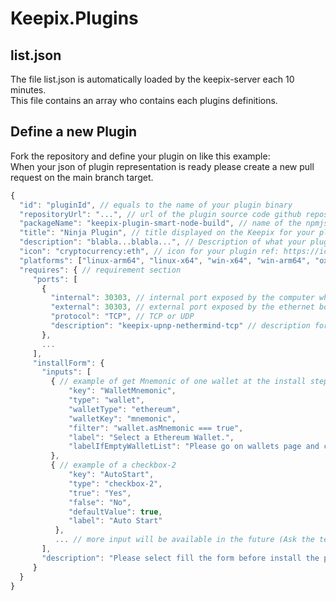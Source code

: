 # Keepix.Plugins

## list.json

The file list.json is automatically loaded by the keepix-server each 10 minutes.  
This file contains an array who contains each plugins definitions.  

## Define a new Plugin
  
Fork the repository and define your plugin on like this example:  
When your json of plugin representation is ready please create a new pull request on the main branch target.  
  
```js
{
  "id": "pluginId", // equals to the name of your plugin binary
  "repositoryUrl": "...", // url of the plugin source code github repository
  "packageName": "keepix-plugin-smart-node-build", // name of the npmjs package published
  "title": "Ninja Plugin", // title displayed on the Keepix for your plugin
  "description": "blabla...blabla...", // Description of what your plugin do and each important information before downloading it
  "icon": "cryptocurrency:eth", // icon for your plugin ref: https://icon-sets.iconify.design/
  "platforms": ["linux-arm64", "linux-x64", "win-x64", "win-arm64", "oxs-x64", "oxs-arm64"], // supported platforms for your plugin (represent the bin/linux-arm64,bin/linux-64,... present on your final build directory)
  "requires": { // requirement section
     "ports": [
       {
         "internal": 30303, // internal port exposed by the computer where the plugin are running on
         "external": 30303, // external port exposed by the ethernet box
         "protocol": "TCP", // TCP or UDP
         "description": "keepix-upnp-nethermind-tcp" // description for the user
       },
       ...
     ],
     "installForm": {
       "inputs": [
         { // example of get Mnemonic of one wallet at the install step
             "key": "WalletMnemonic",
             "type": "wallet",
             "walletType": "ethereum",
             "walletKey": "mnemonic",
             "filter": "wallet.asMnemonic === true",
             "label": "Select a Ethereum Wallet.",
             "labelIfEmptyWalletList": "Please go on wallets page and create or import (with mnemomic) an Ethereum Wallet."
         },
         { // example of a checkbox-2
             "key": "AutoStart",
             "type": "checkbox-2",
             "true": "Yes",
             "false": "No",
             "defaultValue": true,
             "label": "Auto Start"
          },
          ... // more input will be available in the future (Ask the team if you need a specifical input).
       ],
       "description": "Please select fill the form before install the plugin." // description for the install form
     }
  }
}
```
